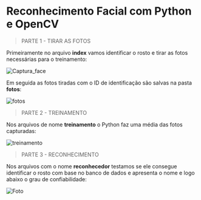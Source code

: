 # Reconhecimento Facial com Python e OpenCV 

> PARTE 1 - TIRAR AS FOTOS

Primeiramente no arquivo **index** vamos identificar o rosto e tirar as fotos necessárias para o treinamento:

![Captura_face](https://user-images.githubusercontent.com/124642141/234393905-a334a95b-38b5-4bba-8475-bd234731ef7a.PNG)

Em seguida as fotos tiradas com o ID de identificação são salvas na pasta **fotos**:

![fotos](https://user-images.githubusercontent.com/124642141/234396641-3df993c2-8439-431c-b01e-c487c5204fe4.PNG)

> PARTE 2 - TREINAMENTO

Nos arquivos de nome **treinamento** o Python faz uma média das fotos capturadas:

![treinamento](https://user-images.githubusercontent.com/124642141/234397368-b48ebc20-3faf-4754-95a8-07117176f799.PNG)

> PARTE 3 - RECONHECIMENTO

Nos arquivos com o nome **reconhecedor** testamos se ele consegue identificar o rosto com base no banco de dados e apresenta o nome e logo abaixo o grau de confiabilidade:

![Foto](https://user-images.githubusercontent.com/124642141/234397780-83be1e86-05a9-445a-b823-f625e79322b6.PNG)
